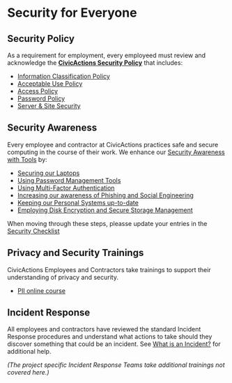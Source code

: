 # Security for Everyone

## Security Policy

As a requirement for employment, every employeed must review and acknowledge the [**CivicActions Security Policy**](../../03-policies/security.md) that includes:

* [Information Classification Policy](../../03-policies/security.md#information-classification-policy)
* [Acceptable Use Policy](../../03-policies/security.md#acceptable-use-policy)
* [Access Policy](../../03-policies/security.md#access-policy)
* [Password Policy](../../03-policies/security.md#password-policy)
* [Server &amp; Site Security](../../03-policies/security.md#server--site-security)

<!-- include link to Judy and/or digital document signing -->

## Security Awareness

Every employee and contractor at CivicActions practices safe and secure computing in the course of their work. We enhance our [Security Awareness with Tools](../09-security/awareness.md) by:

* [Securing our Laptops](../../09-security/awareness.md#securing-your-laptop)
* [Using Password Management Tools](../../09-security/awareness.md#password-management-tools)
* [Using Multi-Factor Authentication](../../09-security/awareness.md#use-two-factor-or-2-step-authentication-tfa-2fa)
* [Increasing our awareness of Phishing and Social Engineering](../../09-security/awareness.md#phishing-and-social-engineering)
* [Keeping our Personal Systems up-to-date](../../09-security/awareness.md#keep-your-systems-up-to-date)
* [Employing Disk Encryption and Secure Storage Management](../../09-security/awareness.md#disk-encryption-and-storage-management)

When moving through these steps, pleasse update your entries in the [Security Checklist](https://docs.google.com/a/civicactions.net/spreadsheets/d/1t_LgXdkCNRzr5p36CV-cdzL8kJmUq_mHlsHWtMLm-Qg/edit?usp=sharing)
	
## Privacy and Security Trainings

CivicActions Employees and Contractors take trainings to support their understanding of privacy and security.

* [PII online course](http://cdsetrain.dtic.mil/piiv2/index.htm)

## Incident Response

All employees and contractors have reviewed the standard Incident Response procedures and understand what actions to take should they discover something that could be an incident. See [What is an Incident?](../../09-security/incidents.md) for additional help.

*(The project specific Incident Response Teams take additional trainings not covered here.)*
